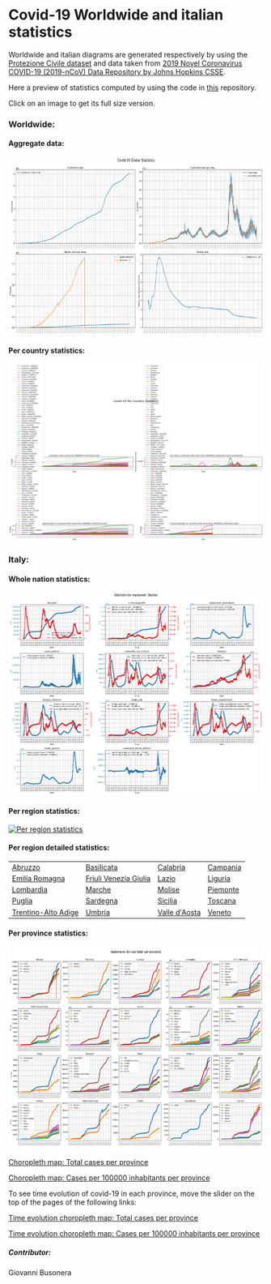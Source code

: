 # Covid-19 Worldwide and italian statistics
Worldwide and italian diagrams are generated respectively by using the <a href="https://github.com/pcm-dpc/COVID-19">Protezione Civile dataset</a> and data taken from <a href="https://github.com/CSSEGISandData/COVID-19">2019 Novel Coronavirus COVID-19 (2019-nCoV) Data Repository by Johns Hopkins CSSE</a>.

Here a preview of statistics computed by using the code in <a href="https://github.com/Strato75/Covid-19_ItalyStats">this</a> repository.

Click on an image to get its full size version.

### Worldwide:
#### Aggregate data:
<p>
<a href="notebooks/figures/global_resume.png">
<img border="0" alt="Worldwide aggregate data" src="notebooks/figures/global_resume.png" width="550" height="350">
</a>
</p>

#### Per country statistics:
<p>
<a href="notebooks/figures/countries_resume.png">
<img border="0" alt="Worldwide per country statistics" src="notebooks/figures/countries_resume.png" width="550" height="350">
</a>
</p>

### Italy:
#### Whole nation statistics:
<p>
<a href="notebooks/figures/Italy_stats.png">
<img border="0" alt="Italy statistics" src="notebooks/figures/Italy_stats.png" width="550" height="400">
</a>
</p>

#### Per region statistics:
<p>
<a href="notebooks/figures/per_region_stats.png">
<img border="0" alt="Per region statistics" src="notebooks/figures/per_region_stats.png" width="600" height="400">
</a>
</p>

#### Per region detailed statistics:

<table>
  <tbody>
    <tr>
      <td><a href="notebooks/figures/regions/Abruzzo_whole_stats.png">Abruzzo</a></td>
      <td><a href="notebooks/figures/regions/Basilicata_whole_stats.png">Basilicata</a></td>
      <td><a href="notebooks/figures/regions/Calabria_whole_stats.png">Calabria</a></td>
      <td><a href="notebooks/figures/regions/Campania_whole_stats.png">Campania</a></td>
    </tr>
    <tr>
       <td><a href="notebooks/figures/regions/Emilia Romagna_whole_stats.png">Emilia Romagna</a></td>
      <td><a href="notebooks/figures/regions/Friuli Venezia Giulia_whole_stats.png">Friuli Venezia Giulia</a></td>
      <td><a href="notebooks/figures/regions/Lazio_whole_stats.png">Lazio</a></td>
      <td><a href="notebooks/figures/regions/Liguria_whole_stats.png">Liguria</a></td>
    </tr>
    <tr>
      <td><a href="notebooks/figures/regions/Lombardia_whole_stats.png">Lombardia</a></td>
      <td><a href="notebooks/figures/regions/Marche_whole_stats.png">Marche</a></td>
      <td><a href="notebooks/figures/regions/Molise_whole_stats.png">Molise</a></td>
      <td><a href="notebooks/figures/regions/Piemonte_whole_stats.png">Piemonte</a></td>
    </tr>
    <tr>
      <td><a href="notebooks/figures/regions/Puglia_whole_stats.png">Puglia</a></td>
      <td><a href="notebooks/figures/regions/Sardegna_whole_stats.png">Sardegna</a></td>
      <td><a href="notebooks/figures/regions/Sicilia_whole_stats.png">Sicilia</a></td>
      <td><a href="notebooks/figures/regions/Toscana_whole_stats.png">Toscana</a></td>
    </tr>
    <tr>
      <td><a href="notebooks/figures/regions/Trentino-Alto Adige_whole_stats.png">Trentino-Alto Adige</a></td>
      <td><a href="notebooks/figures/regions/Umbria_whole_stats.png">Umbria</a></td>
      <td><a href="notebooks/figures/regions/Valle d'Aosta_whole_stats.png">Valle d'Aosta</a></td>
      <td><a href="notebooks/figures/regions/Veneto_whole_stats.png">Veneto</a></td>
    </tr>
  </tbody>
</table>

#### Per province statistics:
<p>
<a href="notebooks/figures/provinces_trend.png">
<img border="0" alt="Per province statistics" src="notebooks/figures/provinces_trend.png" width="550" height="400">
</a>
</p>

<a href="notebooks/figures/province_choropleth_map.html">Choropleth map: Total cases per province</a>

<a href="notebooks/figures/province_choropleth_map_normalized.html">Choropleth map: Cases per 100000 inhabitants per province</a>

To see time evolution of covid-19 in each province, move the slider on the top of the pages of the following links:

<a href="notebooks/figures/timesliderchoroplet_prov_totcasi.html">Time evolution choropleth map: Total cases per province</a>

<a href="notebooks/figures/timesliderchoroplet_prov_totcasi_norm.html">Time evolution choropleth map: Cases per 100000 inhabitants per province</a>

##### Contributor:
Giovanni Busonera
